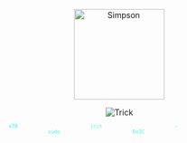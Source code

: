 <!-- trick444 — Minimal • Mysterious • Hacker Aesthetic -->
<p align="center">
  <!-- Simpsons GIF (kept as requested) -->
  <img src="https://media4.giphy.com/media/4oMoIbIQrvCjm/giphy.gif" alt="Simpson" height="160" style="display:block;margin:6px auto" />
</p>

<p align="center" style="margin:6px 0 4px 0">
  <!-- Animated single-word typing: Trick -->
  <img src="https://readme-typing-svg.herokuapp.com?font=Fira+Code&size=48&pause=1000&color=58a6ff&center=true&vCenter=true&width=560&lines=Trick" alt="Trick" />
</p>

<!-- subtle embedded SVG "code rain" (lightweight, aesthetic) -->
<p align="center" style="margin:8px 0 0 0">
  <img alt="code-rain" src='data:image/svg+xml;utf8,
  <svg xmlns="http://www.w3.org/2000/svg" width="520" height="40" viewBox="0 0 520 40">
    <rect width="520" height="40" fill="%23000" opacity="0.0"/>
    <g font-family="Fira%20Code,monospace" font-size="12" fill="%2300ffd5" opacity="0.95">
      <text x="0" y="14">0x7A</text>
      <text x="100" y="28" opacity="0.85">sudo</text>
      <text x="200" y="14" opacity="0.7">init</text>
      <text x="300" y="28" opacity="0.85">0x3C</text>
      <text x="400" y="14" opacity="0.6">—</text>
      <animateTransform attributeName="transform" type="translate" from="0 0" to="-520 0" dur="9s" repeatCount="indefinite"/>
    </g>
  </svg>' height="30" />
</p>
